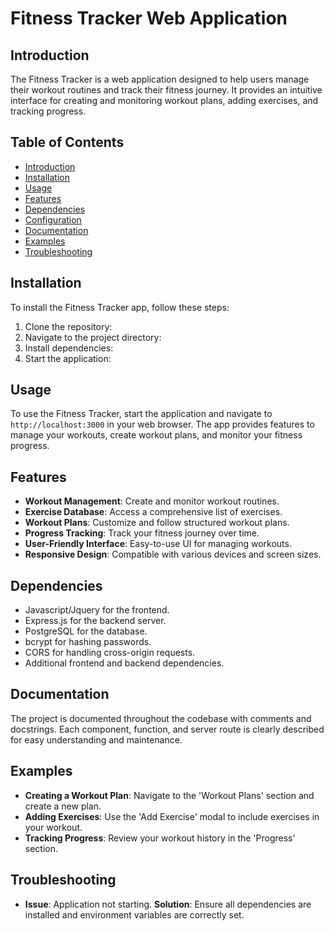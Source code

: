# Fitness Tracker Web Application

## Introduction
The Fitness Tracker is a web application designed to help users manage their workout routines and track their fitness journey. It provides an intuitive interface for creating and monitoring workout plans, adding exercises, and tracking progress.

## Table of Contents
- [Introduction](#introduction)
- [Installation](#installation)
- [Usage](#usage)
- [Features](#features)
- [Dependencies](#dependencies)
- [Configuration](#configuration)
- [Documentation](#documentation)
- [Examples](#examples)
- [Troubleshooting](#troubleshooting)

## Installation
To install the Fitness Tracker app, follow these steps:
1. Clone the repository:
2. Navigate to the project directory:
3. Install dependencies:
4. Start the application:


## Usage
To use the Fitness Tracker, start the application and navigate to `http://localhost:3000` in your web browser. The app provides features to manage your workouts, create workout plans, and monitor your fitness progress.

## Features
- **Workout Management**: Create and monitor workout routines.
- **Exercise Database**: Access a comprehensive list of exercises.
- **Workout Plans**: Customize and follow structured workout plans.
- **Progress Tracking**: Track your fitness journey over time.
- **User-Friendly Interface**: Easy-to-use UI for managing workouts.
- **Responsive Design**: Compatible with various devices and screen sizes.

## Dependencies
- Javascript/Jquery for the frontend.
- Express.js for the backend server.
- PostgreSQL for the database.
- bcrypt for hashing passwords.
- CORS for handling cross-origin requests.
- Additional frontend and backend dependencies.

## Documentation
The project is documented throughout the codebase with comments and docstrings. Each component, function, and server route is clearly described for easy understanding and maintenance.

## Examples
- **Creating a Workout Plan**: Navigate to the 'Workout Plans' section and create a new plan.
- **Adding Exercises**: Use the 'Add Exercise' modal to include exercises in your workout.
- **Tracking Progress**: Review your workout history in the 'Progress' section.

## Troubleshooting
- **Issue**: Application not starting.
**Solution**: Ensure all dependencies are installed and environment variables are correctly set.
